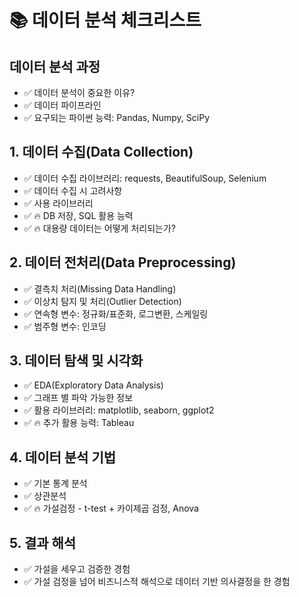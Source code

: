 # 📚 데이터 분석 체크리스트

## 데이터 분석 과정

- ✅ 데이터 분석이 중요한 이유?
- ✅ 데이터 파이프라인
- ✅ 요구되는 파이썬 능력: Pandas, Numpy, SciPy

## 1. 데이터 수집(Data Collection)

- ✅ 데이터 수집 라이브러리: requests, BeautifulSoup, Selenium
- ✅ 데이터 수집 시 고려사항
- ✅ 사용 라이브러리
- ✅ 🔥 DB 저장, SQL 활용 능력
- ✅ 🔥 대용량 데이터는 어떻게 처리되는가?

## 2. 데이터 전처리(Data Preprocessing)

- ✅ 결측치 처리(Missing Data Handling)
- ✅ 이상치 탐지 및 처리(Outlier Detection)
- ✅ 연속형 변수: 정규화/표준화, 로그변환, 스케일링
- ✅ 범주형 변수: 인코딩

## 3. 데이터 탐색 및 시각화

- ✅ EDA(Exploratory Data Analysis)
- ✅ 그래프 별 파악 가능한 정보
- ✅ 활용 라이브러리: matplotlib, seaborn, ggplot2
- ✅ 🔥 추가 활용 능력: Tableau

## 4. 데이터 분석 기법

- ✅ 기본 통계 분석
- ✅ 상관분석
- ✅ 🔥 가설검정 - t-test + 카이제곱 검정, Anova

## 5. 결과 해석

- ✅ 가설을 세우고 검증한 경험
- ✅ 가설 검정을 넘어 비즈니스적 해석으로 데이터 기반 의사결정을 한 경험
